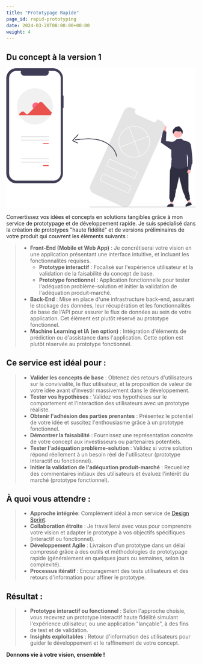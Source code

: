 ```yaml
---
title: "Prototypage Rapide"
page_id: rapid-prototyping
date: 2024-03-20T08:00:00+00:00
weight: 4
---
```


## Du concept à la version 1

![Rapid Prototyping](/images/illustrations/undraw_design_process_re_0dhf.svg)

<!--more-->

Convertissez vos idées et concepts en solutions tangibles grâce à mon service de prototypage et de développement rapide. Je suis spécialisé dans la création de prototypes "haute fidélité" et de versions préliminaires de votre produit qui couvrent les éléments suivants :

> * **Front-End (Mobile et Web App)** : Je concrétiserai votre vision en une application présentant une interface intuitive, et incluant les fonctionnalités requises.
>   * **Prototype interactif** : Focalisé sur l'expérience utilisateur et la validation de la faisabilité du concept de base.
>   * **Prototype fonctionnel** : Application fonctionnelle pour tester l'adéquation problème-solution et initier la validation de l'adéquation produit-marché.
> * **Back-End** :  Mise en place d'une infrastructure back-end, assurant le stockage des données, leur récupération et les fonctionnalités de base de l'API pour assurer le flux de données au sein de votre application. Cet élément est plutôt réservé au prototype fonctionnel.
> * **Machine Learning et IA (en option)** : Intégration d'éléments de prédiction ou d'assistance dans l'application. Cette option est plutôt réservée au prototype fonctionnel.

## Ce service est idéal pour :
> * **Valider les concepts de base** : Obtenez des retours d'utilisateurs sur la convivialité, le flux utilisateur, et la proposition de valeur de votre idée avant d'investir massivement dans le développement.
> * **Tester vos hypothèses** : Validez vos hypothèses sur le comportement et l'interaction des utilisateurs avec un prototype réaliste.
> * **Obtenir l'adhésion des parties prenantes** : Présentez le potentiel de votre idée et suscitez l'enthousiasme grâce à un prototype fonctionnel.
> * **Démontrer la faisabilité** : Fournissez une représentation concrète de votre concept aux investisseurs ou partenaires potentiels.
> * **Tester l'adéquation problème-solution** : Validez si votre solution répond réellement à un besoin réel de l'utilisateur (prototype interactif ou fonctionnel).
> * **Initier la validation de l'adéquation produit-marché** : Recueillez des commentaires initiaux des utilisateurs et évaluez l'intérêt du marché (prototype fonctionnel).

## À quoi vous attendre :
> * **Approche intégrée**: Complément idéal à mon service de [Design Sprint](/services/design-sprint).
> * **Collaboration étroite** : Je travaillerai avec vous pour comprendre votre vision et adapter le prototype à vos objectifs spécifiques (interactif ou fonctionnel).
> * **Développement Agile** : Livraison d'un prototype dans un délai compressé grâce à des outils et méthodologies de prototypage rapide (généralement en quelques jours ou semaines, selon la complexité).
> * **Processus itératif** : Encouragement des tests utilisateurs et des retours d'information pour affiner le prototype.

## Résultat :
> * **Prototype interactif ou fonctionnel** : Selon l'approche choisie, vous recevrez un prototype interactif haute fidélité simulant l'expérience utilisateur, ou une application "lançable", à des fins de test et de validation.
> * **Insights exploitables** : Retour d'information des utilisateurs pour guider le développement et le raffinement de votre concept.

**Donnons vie à votre vision, ensemble !**